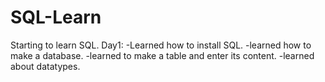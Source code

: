 # SQL-Learn
Starting to learn SQL.
Day1: -Learned how to install SQL.
      -learned how to make a database.
      -learned to make a table and enter    its content.
      -learned about datatypes.
